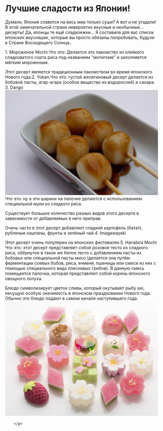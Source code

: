  <head>
    <title> Сайт Любителя сладостей и Японии </title>
  </head>
    <title>#CCCCFF</title>
  <body>
        <h1>Лучшие сладости из Японии!</h1>
        <p>Думали, Япония славится на весь мир только суши? А вот и не угадали! В этой замечательной стране невероятно вкусные и необычные... десерты! Да, японцы те ещё сладкоежки... Я составила для вас список японских вкусняшек, которые вы просто обязаны попробовать, будучи в Стране Восходящего Солнца..</p>
        <p>
         <h>  </h> 1. Мороженое Mochi.Что это: Делается это лакомство из клейкого сладковатого сорта риса под названием "мотигоме" и заполняется мягким мороженым.

Этот десерт является традиционным лакомством во время японского Нового года.2. Yokan.Что это: густой желатиновый десерт делается из бобовой пасты, агар-агара (особое вещество из водорослей) и сахара. 
3. Dango
         <img src="https://github.com/KseniaBorisenko/JapaneseSweets/blob/main/%D0%94%D0%B0%D0%BD%D0%B3%D0%BE.jpeg" alt="Данго">
Что это: ну а эти шарики на палочке делаются с использованием специальной муки из сладкого риса.

Существует большое количество разных видов этого десерта в зависимости от добавляемых в него приправ.

Очень часто в этот десерт добавляют сладкий картофель (батат), рубленые каштаны, фрукты и зелёный чай.4. Imagawayaki

Этот десерт очень популярен на японских фестивалях.5. Hanabira Mochi
Что это: этот десерт представляет собой розовое тесто из сладкого риса, обёрнутое в такое же белое тесто с добавлением пасты из бобовых или специальной пасты мисо (делается она путём ферментации соевых бобов, риса, ячменя, пшеницы или смеси из них с помощью специального вида плесневых грибов). В данную смесь помещается палочка, которая представляет собой корень японского овощного лопуха. 

Блюдо символизирует цветок сливы, который окутывает рыбу аю, несущую особую значимость в японском праздновании Нового года. Обычно это блюдо подают в самом начале наступившего года.
          <img src="https://github.com/KseniaBorisenko/JapaneseSweets/blob/main/%D1%8F%D0%BF%D0%BE%D0%BD%D1%81%D0%BA%D0%B8%D0%B5%20%D1%81%D0%BB%D0%B0%D0%B4%D0%BE%D1%81%D1%82%D0%B8.jpeg" alt="Данго" >
          
        </p> 
  </body>
</html>
